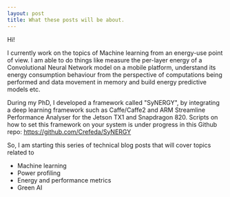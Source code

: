 ```yaml
---
layout: post
title: What these posts will be about.
---
```


Hi!

I currently work on the topics of Machine learning from an energy-use point of view. I am able to do things like measure the per-layer energy of a Convolutional Neural Network model on a mobile platform, understand its energy consumption behaviour from the perspective of computations being performed and data movement in memory and build energy predictive models etc.

During my PhD, I developed a framework called "SyNERGY", by integrating a deep learning framework such as Caffe/Caffe2 and ARM Streamline Performance Analyser for the Jetson TX1 and Snapdragon 820. Scripts on how to set this framework on your system is under progress in this Github repo: https://github.com/Crefeda/SyNERGY

So, I am starting this series of technical blog posts that will cover topics related to 
- Machine learning
- Power profiling
- Energy and performance metrics
- Green AI


